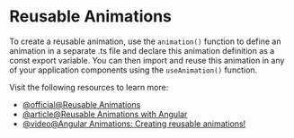# Reusable Animations

To create a reusable animation, use the `animation()` function to define an animation in a separate .ts file and declare this animation definition as a const export variable. You can then import and reuse this animation in any of your application components using the `useAnimation()` function.

Visit the following resources to learn more:

- [@official@Reusable Animations](https://angular.dev/guide/animations/reusable-animations)
- [@article@Reusable Animations with Angular](https://catalincodes.com/posts/reusable-animations-with-angular)
- [@video@Angular Animations: Creating reusable animations!](https://www.youtube.com/watch?v=ObYCutiBOTo)